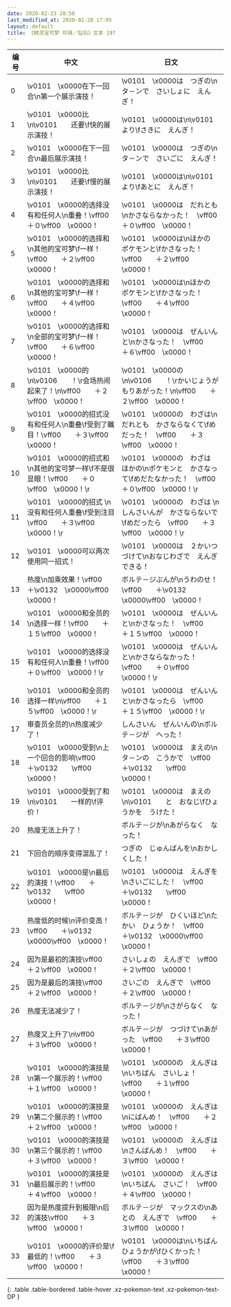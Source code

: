 ```yaml
---
date: 2020-02-23 20:56
last_modified_at: 2020-02-28 17:05
layout: default
title: 《精灵宝可梦 珍珠／钻石》文本 197
---
```

| 编号 | 中文 | 日文 |
| ---- | ---- | ---- |
| 0 | \v0101　\x0000在下一回合\n第一个展示演技！ | \v0101　\x0000は　つぎの\nタ－ンで　さいしょに　えんぎ！ |
| 1 | \v0101　\x0000比\n\v0101　　还要\f快的展示演技！ | \v0101　\x0000は\n\v0101　　より\fさきに　えんぎ！ |
| 2 | \v0101　\x0000在下一回合\n最后展示演技！ | \v0101　\x0000は　つぎの\nタ－ンで　さいごに　えんぎ！ |
| 3 | \v0101　\x0000比\n\v0101　　还要\f慢的展示演技！ | \v0101　\x0000は\n\v0101　　より\fあとに　えんぎ！ |
| 4 | \v0101　\x0000的选择没有和任何人\n重叠！\vff00　　＋０\vff00　\x0000！ | \v0101　\x0000は　だれとも\nかさならなかった！　\vff00　　＋０\vff00　\x0000！ |
| 5 | \v0101　\x0000的选择和\n其他的宝可梦\f一样！\vff00　　＋２\vff00　\x0000！ | \v0101　\x0000は\nほかの　ポケモンと\fかさなった！　\vff00　　＋２\vff00　\x0000！ |
| 6 | \v0101　\x0000的选择和\n其他的宝可梦\f一样！\vff00　　＋４\vff00　\x0000！ | \v0101　\x0000は\nほかの　ポケモンと\fかさなった！　\vff00　　＋４\vff00　\x0000！ |
| 7 | \v0101　\x0000的选择和\n全部的宝可梦\f一样！\vff00　　＋６\vff00　\x0000！ | \v0101　\x0000は　ぜんいんと\nかさなった！　\vff00　　＋６\vff00　\x0000！ |
| 8 | \v0101　\x0000的\n\v0106　　！\r会场热闹起来了！\n\vff00　　＋２\vff00　\x0000！ | \v0101　\x0000の\n\v0106　　！\rかいじょうが　もりあがった！\n\vff00　　＋２\vff00　\x0000！ |
| 9 | \v0101　\x0000的招式没有和任何人\n重叠\f受到了瞩目！\vff00　　＋３\vff00　\x0000！ | \v0101　\x0000の　わざは\nだれとも　かさならなくて\fめだった！　\vff00　　＋３\vff00　\x0000！ |
| 10 | \v0101　\x0000的招式和\n其他的宝可梦一样\f不是很显眼！\vff00　　＋０\vff00　\x0000！\r | \v0101　\x0000の　わざは　ほかの\nポケモンと　かさなって\fめだたなかった！　\vff00　　＋０\vff00　\x0000！\r |
| 11 | \v0101　\x0000的招式 \n没有和任何人重叠\f受到注目\vff00　　＋３\vff00　\x0000！\r | \v0101　\x0000の　わざは \nしんさいんが　かさならないで\fめだったら　\vff00　　＋３\vff00　\x0000！\r |
| 12 | \v0101　\x0000可以两次使用同一招式！ | \v0101　\x0000は　２かいつづけて\nおなじわざで　えんぎできる！ |
| 13 | 热度\n加乘效果！\vff00　　＋\v0132　\x0000\vff00　\x0000！ | ボルテ－ジぶんが\nうわのせ！　\vff00　　＋\v0132　\x0000\vff00　\x0000！ |
| 14 | \v0101　\x0000和全员的\n选择一样！\vff00　　＋１５\vff00　\x0000！ | \v0101　\x0000は　ぜんいんと\nかさなった！　\vff00　　＋１５\vff00　\x0000！ |
| 15 | \v0101　\x0000的选择没有和任何人\n重叠！\vff00　　＋０\vff00　\x0000！\r | \v0101　\x0000は　ぜんいんと\nかさならなかった！　\vff00　　＋０\vff00　\x0000！\r |
| 16 | \v0101　\x0000和全员的选择一样\n\vff00　　＋１５\vff00　\x0000！\r | \v0101　\x0000は　ぜんいんと\nかさなったら　\vff00　　＋１５\vff00　\x0000！\r |
| 17 | 审查员全员的\n热度减少了！ | しんさいん　ぜんいんの\nボルテ－ジが　へった！ |
| 18 | \v0101　\x0000受到\n上一个回合的影响\vff00　　＋\v0132　　\vff00　\x0000！ | \v0101　\x0000は　まえの\nタ－ンの　こうかで　\vff00　　＋\v0132　　\vff00　\x0000！ |
| 19 | \v0101　\x0000受到了和\n\v0101　　一样的\f评价！ | \v0101　\x0000は　まえの\n\v0101　　と　おなじ\fひょうかを　うけた！ |
| 20 | 热度无法上升了！ | ボルテ－ジが\nあがらなく　なった！ |
| 21 | 下回合的顺序变得混乱了！ | つぎの　じゅんばんを\nおかしくした！ |
| 22 | \v0101　\x0000是\n最后的演技！\vff00　　＋\v0132　　\vff00　\x0000！ | \v0101　\x0000は　えんぎを\nさいごにした！　\vff00　　＋\v0132　　\vff00　\x0000！ |
| 23 | 热度低的时候\n评价变高！\vff00　　＋\v0132　\x0000\vff00　\x0000！ | ボルテ－ジが　ひくいほど\nたかい　ひょうか！　\vff00　　＋\v0132　\x0000\vff00　\x0000！ |
| 24 | 因为是最初的演技\vff00　　＋２\vff00　\x0000！ | さいしょの　えんぎで　\vff00　　＋２\vff00　\x0000！ |
| 25 | 因为是最后的演技\vff00　　＋２\vff00　\x0000！ | さいごの　えんぎで　\vff00　　＋２\vff00　\x0000！ |
| 26 | 热度无法减少了！ | ボルテ－ジが\nさがらなく　なった！ |
| 27 | 热度又上升了\n\vff00　　＋３\vff00　\x0000！ | ボルテ－ジが　つづけて\nあがった　\vff00　　＋３\vff00　\x0000！ |
| 28 | \v0101　\x0000的演技是\n第一个展示的！\vff00　　＋１\vff00　\x0000！ | \v0101　\x0000の　えんぎは\nいちばん　さいしょ！　\vff00　　＋１\vff00　\x0000！ |
| 29 | \v0101　\x0000的演技是\n第二个展示的！\vff00　　＋２\vff00　\x0000！ | \v0101　\x0000の　えんぎは\nにばんめ！　\vff00　　＋２\vff00　\x0000！ |
| 30 | \v0101　\x0000的演技是\n第三个展示的！\vff00　　＋３\vff00　\x0000！ | \v0101　\x0000の　えんぎは\nさんばんめ！　\vff00　　＋３\vff00　\x0000！ |
| 31 | \v0101　\x0000的演技是\n最后展示的！\vff00　　＋４\vff00　\x0000！ | \v0101　\x0000の　えんぎは\nいちばん　さいご！　\vff00　　＋４\vff00　\x0000！ |
| 32 | 因为是热度提升到极限\n后的演技\vff00　　＋３\vff00　\x0000！ | ボルテ－ジが　マックスの\nあとの　えんぎで　\vff00　　＋３\vff00　\x0000！ |
| 33 | \v0101　\x0000的评价是\f最低的！\vff00　　＋３\vff00　\x0000！ | \v0101　\x0000は\nいちばん　ひょうかが\fひくかった！　\vff00　　＋３\vff00　\x0000！ |
{: .table .table-bordered .table-hover .xz-pokemon-text .xz-pokemon-text-DP }